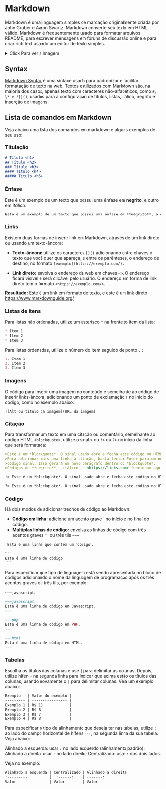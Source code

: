 # Markdown

Markdown é uma linguagem simples de marcação originalmente criada por John Gruber e Aaron Swartz. Markdown converte seu texto em HTML válido. Markdown é frequentemente usado para formatar arquivos README, para escrever mensagens em fóruns de discussão online e para criar rich text usando um editor de texto simples.

<details>
<summary>Click Para ver a Imagem</summary>

![Markdown Logo](https://upload.wikimedia.org/wikipedia/commons/thumb/4/48/Markdown-mark.svg/1200px-Markdown-mark.svg.png ':size=600')
  
</details>

## Syntax

[Markdown Syntax](https://www.markdownguide.org/basic-syntax/) é uma sintaxe usada para padronizar e facilitar formatação de texto na web. Textos estilizados com Markdown são, na maioria dos casos, apenas texto com caracteres não-alfabéticos, como `#, \* e ![]()`, usados para a configuração de títulos, listas, itálico, negrito e inserção de imagens.

## Lista de comandos em Markdown

Veja abaixo uma lista dos comandos em markdown e alguns exemplos de seu uso:

### Titulação

```markdown
# Título <h1>
## Título <h2>
### Título <h3>
#### Título <h4>
##### Título <h5>
```

### Ênfase

Este é um exemplo de um texto que possui uma ênfase em **negrito**, e outro em _itálico_.

```markdown
Este é um exemplo de um texto que possui uma ênfase em **negrito**, e outro em _itálico_.
```

### Links

Existem duas formas de inserir link em Markdown, através de um link direto ou usando um texto-âncora:

* **Texto-âncora:** utilize os caracteres `[]()` adicionando entre chaves o texto que você quer que apareça, e entre os parênteses, o endereço de destino, no formato `[exemplo](https://exemplo.com/).`

* **Link direto:** envolva o endereço da web em chaves `<>`. O endereço ficará visível e será clicável pelo usuário. O endereço em forma de link direto tem o formato `<https://exemplo.com/>`.

**Resultado:** Este é um link em formato de texto, e este é um link direto <https://www.markdownguide.org/>

### Listas de itens

Para listas não ordenadas, utilize um asterisco `*` na frente to item da lista:

```markdown
* Item 1
* Item 2
* Item 3
```

Para listas ordenadas, utilize o número do item seguido de ponto `.` :

```markdown
1. Item 1
2. Item 2
3. Item 3
```

### Imagens

O código para inserir uma imagem no conteúdo é semelhante ao código de inserir links-âncora, adicionando um ponto de exclamação `!` no início do código, como no exemplo abaixo:

`![Alt ou título da imagem](URL da imagem)`

### Citação

Para transformar um texto em uma citação ou comentário, semelhante ao código HTML `<blockquote>`, utilize o sinal `>` ou `!>` ou `?>` no início da linha que será formatada:

```markdown
>Este é um *blockquote*. O sinal usado abre e fecha este código no HTML. 
>Para adicionar mais uma linha à citação, basta teclar Enter para um novo
>código sinal. Isso gerará um novo parágrafo dentro do *blockquote*.
>Códigos de **negrito**, _itálico_ e <https://links.com> funcionam aqui.

!> Este é um *blockquote*. O sinal usado abre e fecha este código no HTML.

?> Este é um *blockquote*. O sinal usado abre e fecha este código no HTML.
```

### Código

Há dois modos de adicionar trechos de código ao Markdown:

* **Código em linha:** adicione um acento grave `ˋ` no início e no final do código.
* **Múltiplas linhas de código:** envolva as linhas de código com três acentos graves `ˋˋˋ` ou três tils `~~~`

```markdown
 Esta é uma linha que contém um ˋcódigoˋ.

ˋˋˋ
Esta é uma linha de código
 ˋˋˋ
```

Para especificar que tipo de linguagem está sendo apresentada no bloco de códigos adicionando o nome da linguagem de programação após os três acentos graves ou três tils, por exemplo:

`~~~javascript`.

```markdown
~~~javascript
Esta é uma linha de código em Javascript.
~~~

~~~php
Esta é uma linha de código em PHP.
~~~

~~~html
Esta é uma linha de código em HTML.
~~~
```

### Tabelas

Escolha os títulos das colunas e use `|` para delimitar as colunas. Depois, utilize hífen `-` na segunda linha para indicar que acima estão os títulos das colunas, usando novamente o `|` para delimitar colunas. Veja um exemplo abaixo:

```markdown
Exemplo   | Valor do exemplo |
--------- | ---------------- |  
Exemplo 1 | R$ 10            |
Exemplo 2 | R$ 8             |
Exemplo 3 | R$ 7             |
Exemplo 4 | R$ 8             |
```

Para especificar o tipo de alinhamento que deseja ter nas tabelas, utilize `:` ao lado do campo horizontal de hífens `---`, na segunda linha da sua tabela. Veja abaixo:

Alinhado a esquerda: usar `:` no lado esquerdo (alinhamento padrão);
Alinhado a direita: usar `:` no lado direito;
Centralizado: usar `:` dos dois lados.

Veja no exemplo:

```markdown
Alinhado a esquerda | Centralizado | Alinhado a direita
:---------          |  :------:    | -------:
Valor               | Valor        | Valor
```
